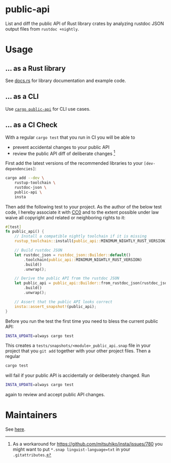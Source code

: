 # public-api

List and diff the public API of Rust library crates by analyzing rustdoc JSON output files from `rustdoc +nightly`.

# Usage

## … as a Rust library

See [docs.rs](https://docs.rs/public-api/latest/public_api/index.html) for library documentation and example code.

## … as a CLI

Use [`cargo public-api`](https://github.com/cargo-public-api/cargo-public-api) for CLI use cases.

## … as a CI Check

<!-- Keep this section in sync with the ./README.md#-as-a-ci-check -->

With a regular `cargo test` that you run in CI you will be able to
* prevent accidental changes to your public API
* review the public API diff of deliberate changes [^1]

[^1]: As a workaround for https://github.com/mitsuhiko/insta/issues/780 you might want to put `*.snap linguist-language=txt` in your `.gitattributes`.

First add the latest versions of the recommended libraries to your `[dev-dependencies]`:

```sh
cargo add --dev \
    rustup-toolchain \
    rustdoc-json \
    public-api \
    insta
```

Then add the following test to your project. As the author of the below test code, I hereby associate it with [CC0](https://creativecommons.org/publicdomain/zero/1.0/) and to the extent possible under law waive all copyright and related or neighboring rights to it:

```rust
#[test]
fn public_api() {
    // Install a compatible nightly toolchain if it is missing
    rustup_toolchain::install(public_api::MINIMUM_NIGHTLY_RUST_VERSION).unwrap();

    // Build rustdoc JSON
    let rustdoc_json = rustdoc_json::Builder::default()
        .toolchain(public_api::MINIMUM_NIGHTLY_RUST_VERSION)
        .build()
        .unwrap();

    // Derive the public API from the rustdoc JSON
    let public_api = public_api::Builder::from_rustdoc_json(rustdoc_json)
        .build()
        .unwrap();

    // Assert that the public API looks correct
    insta::assert_snapshot!(public_api);
}
```

Before you run the test the first time you need to bless the current public API:

```sh
INSTA_UPDATE=always cargo test
```

This creates a `tests/snapshots/<module>_public_api.snap` file in your project that you `git add` together with your other project files. Then a regular

```sh
cargo test
```

will fail if your public API is accidentally or deliberately changed. Run

```sh
INSTA_UPDATE=always cargo test
```

again to review and accept public API changes.

# Maintainers

See [here](https://github.com/cargo-public-api/cargo-public-api#maintainers).
